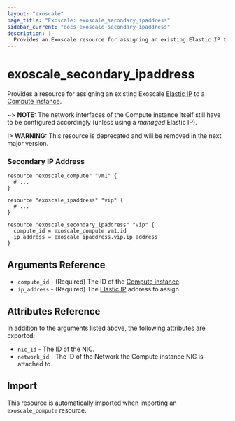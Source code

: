 ```yaml
---
layout: "exoscale"
page_title: "Exoscale: exoscale_secondary_ipaddress"
sidebar_current: "docs-exoscale-secondary-ipaddress"
description: |-
  Provides an Exoscale resource for assigning an existing Elastic IP to a Compute instance.
---
```


# exoscale\_secondary\_ipaddress

Provides a resource for assigning an existing Exoscale [Elastic IP][r-ipaddress] to a [Compute instance][r-compute].

~> **NOTE:** The network interfaces of the Compute instance itself still have to be configured accordingly (unless using a *managed* Elastic IP).

!> **WARNING:** This resource is deprecated and will be removed in the next major version.


### Secondary IP Address

```hcl
resource "exoscale_compute" "vm1" {
  # ...
}

resource "exoscale_ipaddress" "vip" {
  # ...
}

resource "exoscale_secondary_ipaddress" "vip" {
  compute_id = exoscale_compute.vm1.id
  ip_address = exoscale_ipaddress.vip.ip_address
}
```


## Arguments Reference

* `compute_id` - (Required) The ID of the [Compute instance][r-compute].
* `ip_address` - (Required) The [Elastic IP][r-ipaddress] address to assign.


## Attributes Reference

In addition to the arguments listed above, the following attributes are exported:

* `nic_id` - The ID of the NIC.
* `network_id` - The ID of the Network the Compute instance NIC is attached to.


## Import

This resource is automatically imported when importing an `exoscale_compute` resource.


[r-compute]: compute.html
[r-ipaddress]: ipaddress.html
